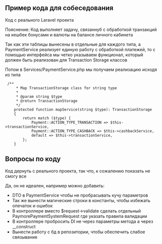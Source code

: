 ## Пример кода для собеседования
Код с реального Laravel проекта

Пояснение:
Код выполняет задачу, связаннуб с обработкой транзакций на кешбек бонусами и валюты на балансе личного кабинета

Так как эти таблицы вынесены в отдельные для каждого типа, а PaymentService реализует единую работу с обработкой платежей, то с помощью интерфейса мы четко указываем функционал, который должен быть реализован для Transaction Storage классов

Потом в Services/PaymentService.php мы получаем реализацию исходя из типа

```
 /**
     * Map TransactionStorage class for string type
     *
     * @param string $type
     * @return TransactionStorage
     */
    protected function mapService(string $type): TransactionStorage
    {
        return match ($type) {
            Payment::ACTION_TYPE_TRANSACTION => $this->transactionService,
            Payment::ACTION_TYPE_CASHBACK => $this->cashbackService,
            default => $this->transactionService,
        };
    }

```

## Вопросы по коду

Код дернуть с реального проекта, так что, к сожалению показать не смогу все

Да, он не идеален, например можно добавить:
- DTO в PaymentService чтобы не пробрасывать кучу параметров
- Так же вынести магические строки в константы, чтобы избежать опечаток и ошибок
- В контроллере вместо $request->validate сделать отдельный PaymorePaymentSystemRequest где указать правила валидации
- В контроллере пробросить DI не через параметры метода а через __construct
- Вынести работу c бд в репозитории, чтобы обеспечить слабое связывание
